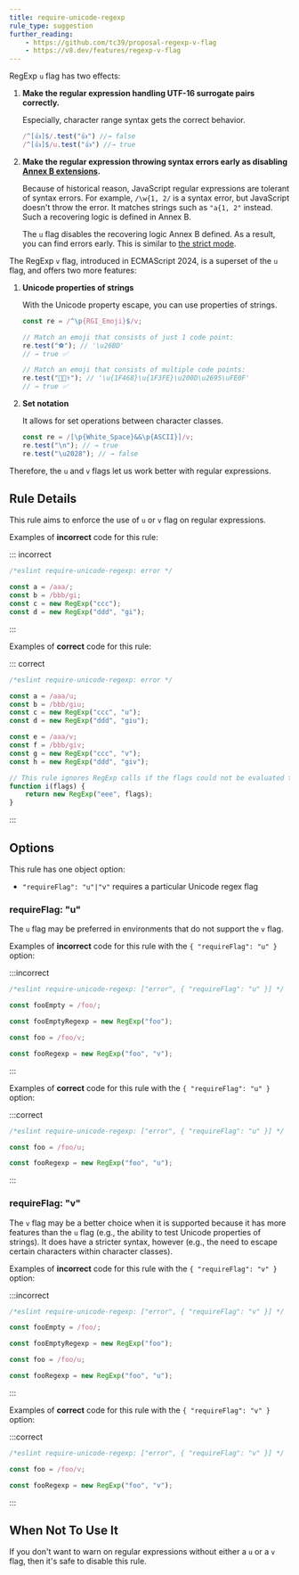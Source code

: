 ```yaml
---
title: require-unicode-regexp
rule_type: suggestion
further_reading:
    - https://github.com/tc39/proposal-regexp-v-flag
    - https://v8.dev/features/regexp-v-flag
---
```


RegExp `u` flag has two effects:

1. **Make the regular expression handling UTF-16 surrogate pairs correctly.**

    Especially, character range syntax gets the correct behavior.

    ```js
    /^[👍]$/.test("👍") //→ false
    /^[👍]$/u.test("👍") //→ true
    ```

2. **Make the regular expression throwing syntax errors early as disabling [Annex B extensions](https://www.ecma-international.org/ecma-262/6.0/#sec-regular-expressions-patterns).**

    Because of historical reason, JavaScript regular expressions are tolerant of syntax errors. For example, `/\w{1, 2/` is a syntax error, but JavaScript doesn't throw the error. It matches strings such as `"a{1, 2"` instead. Such a recovering logic is defined in Annex B.

    The `u` flag disables the recovering logic Annex B defined. As a result, you can find errors early. This is similar to [the strict mode](https://developer.mozilla.org/en-US/docs/Web/JavaScript/Reference/Strict_mode).

The RegExp `v` flag, introduced in ECMAScript 2024, is a superset of the `u` flag, and offers two more features:

1. **Unicode properties of strings**

    With the Unicode property escape, you can use properties of strings.

    ```js
    const re = /^\p{RGI_Emoji}$/v;

    // Match an emoji that consists of just 1 code point:
    re.test("⚽"); // '\u26BD'
    // → true ✅

    // Match an emoji that consists of multiple code points:
    re.test("👨🏾‍⚕️"); // '\u{1F468}\u{1F3FE}\u200D\u2695\uFE0F'
    // → true ✅
    ```

2. **Set notation**

    It allows for set operations between character classes.

    ```js
    const re = /[\p{White_Space}&&\p{ASCII}]/v;
    re.test("\n"); // → true
    re.test("\u2028"); // → false
    ```

Therefore, the `u` and `v` flags let us work better with regular expressions.

## Rule Details

This rule aims to enforce the use of `u` or `v` flag on regular expressions.

Examples of **incorrect** code for this rule:

::: incorrect

```js
/*eslint require-unicode-regexp: error */

const a = /aaa/;
const b = /bbb/gi;
const c = new RegExp("ccc");
const d = new RegExp("ddd", "gi");
```

:::

Examples of **correct** code for this rule:

::: correct

```js
/*eslint require-unicode-regexp: error */

const a = /aaa/u;
const b = /bbb/giu;
const c = new RegExp("ccc", "u");
const d = new RegExp("ddd", "giu");

const e = /aaa/v;
const f = /bbb/giv;
const g = new RegExp("ccc", "v");
const h = new RegExp("ddd", "giv");

// This rule ignores RegExp calls if the flags could not be evaluated to a static value.
function i(flags) {
    return new RegExp("eee", flags);
}
```

:::

## Options

This rule has one object option:

-   `"requireFlag": "u"|"v"` requires a particular Unicode regex flag

### requireFlag: "u"

The `u` flag may be preferred in environments that do not support the `v` flag.

Examples of **incorrect** code for this rule with the `{ "requireFlag": "u" }` option:

:::incorrect

```js
/*eslint require-unicode-regexp: ["error", { "requireFlag": "u" }] */

const fooEmpty = /foo/;

const fooEmptyRegexp = new RegExp("foo");

const foo = /foo/v;

const fooRegexp = new RegExp("foo", "v");
```

:::

Examples of **correct** code for this rule with the `{ "requireFlag": "u" }` option:

:::correct

```js
/*eslint require-unicode-regexp: ["error", { "requireFlag": "u" }] */

const foo = /foo/u;

const fooRegexp = new RegExp("foo", "u");
```

:::

### requireFlag: "v"

The `v` flag may be a better choice when it is supported because it has more
features than the `u` flag (e.g., the ability to test Unicode properties of strings). It
does have a stricter syntax, however (e.g., the need to escape certain
characters within character classes).

Examples of **incorrect** code for this rule with the `{ "requireFlag": "v" }` option:

:::incorrect

```js
/*eslint require-unicode-regexp: ["error", { "requireFlag": "v" }] */

const fooEmpty = /foo/;

const fooEmptyRegexp = new RegExp("foo");

const foo = /foo/u;

const fooRegexp = new RegExp("foo", "u");
```

:::

Examples of **correct** code for this rule with the `{ "requireFlag": "v" }` option:

:::correct

```js
/*eslint require-unicode-regexp: ["error", { "requireFlag": "v" }] */

const foo = /foo/v;

const fooRegexp = new RegExp("foo", "v");
```

:::

## When Not To Use It

If you don't want to warn on regular expressions without either a `u` or a `v` flag, then it's safe to disable this rule.
